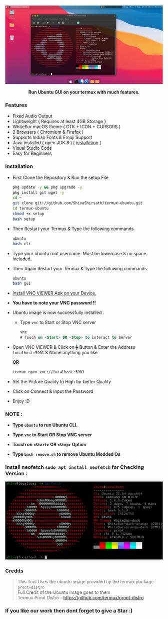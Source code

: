 ![](./distro/gui.png)

<p align="center"><b>Run Ubuntu GUI on your termux with much features.</b></p>

### Features

- Fixed Audio Output
- Lightweight { Requires at least 4GB Storage }
- WhiteSur macOS theme ( GTK + ICON + CURSORS )
- 2 Browsers ( Chromium & Firefox )
- Supports Indian Fonts & Emoji Support
- Java installed ( open JDK 8 ) [ [installation](https://github.com/ShivaShirsath/Install-JDK-in-Ubuntu) ]
- Visual Studio Code 
- Easy for Beginners

### Installation

- First Clone the Repository & Run the setup File

  ```bash
  pkg update -y && pkg upgrade -y
  pkg install git wget -y
  cd ~
  git clone git://github.com/ShivaShirsath/termux-ubuntu.git
  cd termux-ubuntu
  chmod +x setup
  bash setup
  ```

- Then Restart your Termux & Type the following commands

  ```bash
  ubuntu
  bash cli
  ```

- Type your ubuntu root username. Must be lowercase & no space included.

- Then Again Restart your Termux & Type the following commands

  ```bash
  ubuntu
  bash gui
  ```

- [ Install VNC VIEWER Apk on your Device. ](https://play.google.com/store/apps/details?id=com.realvnc.viewer.android&hl=en)

- **You have to note your VNC password !!**

- Ubuntu image is now successfully installed .

  - Type `vnc` to Start or Stop VNC server
    ```sql
    vnc
    # Touch on <Start> OR <Stop> to interact to Server
    ```

- Open VNC VIEWER & Click on ╋ Button & Enter the Address `localhost:5901` & Name anything you like
  
  **OR**
  ```bash
  termux-open vnc://localhost:5901
  ```
- Set the Picture Quality to High for better Quality
- Click on Connect & Input the Password 
- Enjoy :D

### NOTE :

- **Type `ubuntu` to run Ubuntu CLI.**
- **Type `vnc` to Start OR Stop VNC server**
- **Touch on `<Start>` OR `<Stop>` Option**

- **Type `bash remove.sh` to remove Ubuntu Modded Os**

### Install neofetch `sudo apt install neofetch` for Checking Version : 

![](./distro/cli.png)

### Credits 

   
   > This Tool Uses the ubuntu image provided by the termux package `proot-distro`    
   > Full Credit of the Ubuntu image goes to them    
   > Termux Proot Distro - https://github.com/termux/proot-distro   
   

### If you like our work then dont forget to give a Star :)

